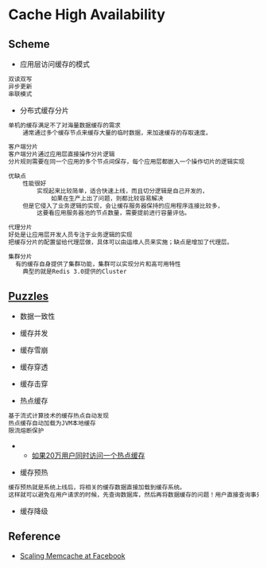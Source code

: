 # Cache High Availability

## Scheme
* 应用层访问缓存的模式
```md
双读双写
异步更新
串联模式
```
* 分布式缓存分片
```md
单机的缓存满足不了对海量数据缓存的需求
	通常通过多个缓存节点来缓存大量的临时数据，来加速缓存的存取速度。
```
```md
客户端分片
客户端分片通过应用层直接操作分片逻辑
分片规则需要在同一个应用的多个节点间保存，每个应用层都嵌入一个操作切片的逻辑实现
```
```md
优缺点
	性能很好
		实现起来比较简单，适合快速上线，而且切分逻辑是自己开发的，
			如果在生产上出了问题，则都比较容易解决
	但是它侵入了业务逻辑的实现，会让缓存服务器保持的应用程序连接比较多，
		这要看应用服务器池的节点数量，需要提前进行容量评估。
```
```md
代理分片
好处是让应用层开发人员专注于业务逻辑的实现
把缓存分片的配置留给代理层做，具体可以由运维人员来实施；缺点是增加了代理层。
```
```md
集群分片
  有的缓存自身提供了集群功能，集群可以实现分片和高可用特性
	典型的就是Redis 3.0提供的Cluster
```
## [Puzzles](puzzles.md)
* 数据一致性
* 缓存并发
* 缓存雪崩
* 缓存穿透
* 缓存击穿

* 热点缓存 
```md
基于流式计算技术的缓存热点自动发现
热点缓存自动加载为JVM本地缓存
限流熔断保护  
```
* * [如果20万用户同时访问一个热点缓存](https://juejin.im/post/5c448670e51d455bd36b67f9)

* 缓存预热
```md
缓存预热就是系统上线后，将相关的缓存数据直接加载到缓存系统。
这样就可以避免在用户请求的时候，先查询数据库，然后再将数据缓存的问题！用户直接查询事先被预热的缓存数据！
```
* 缓存降级

## Reference
* [Scaling Memcache at Facebook](https://blog.csdn.net/zjsyhjh/article/details/45151897)
